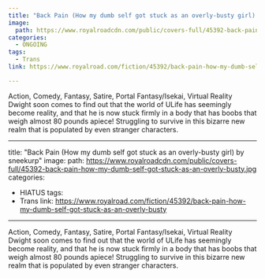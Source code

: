 ```yaml
---
title: "Back Pain (How my dumb self got stuck as an overly-busty girl) by sneekurp"
image:
  path: https://www.royalroadcdn.com/public/covers-full/45392-back-pain-how-my-dumb-self-got-stuck-as-an-overly-busty.jpg
categories:
  - ONGOING
tags:
  - Trans
link: https://www.royalroad.com/fiction/45392/back-pain-how-my-dumb-self-got-stuck-as-an-overly-busty

---
```

Action, Comedy, Fantasy, Satire, Portal Fantasy/Isekai, Virtual Reality
Dwight soon comes to find out that the world of ULife has seemingly become reality, and that he is now stuck firmly in a body that has boobs that weigh almost 80 pounds apiece! Struggling to survive in this bizarre new realm that is populated by even stranger characters.

---
title: "Back Pain (How my dumb self got stuck as an overly-busty girl) by sneekurp"
image:
  path: https://www.royalroadcdn.com/public/covers-full/45392-back-pain-how-my-dumb-self-got-stuck-as-an-overly-busty.jpg
categories:
  - HIATUS
tags:
  - Trans
link: https://www.royalroad.com/fiction/45392/back-pain-how-my-dumb-self-got-stuck-as-an-overly-busty

---
Action, Comedy, Fantasy, Satire, Portal Fantasy/Isekai, Virtual Reality
Dwight soon comes to find out that the world of ULife has seemingly become reality, and that he is now stuck firmly in a body that has boobs that weigh almost 80 pounds apiece! Struggling to survive in this bizarre new realm that is populated by even stranger characters.

